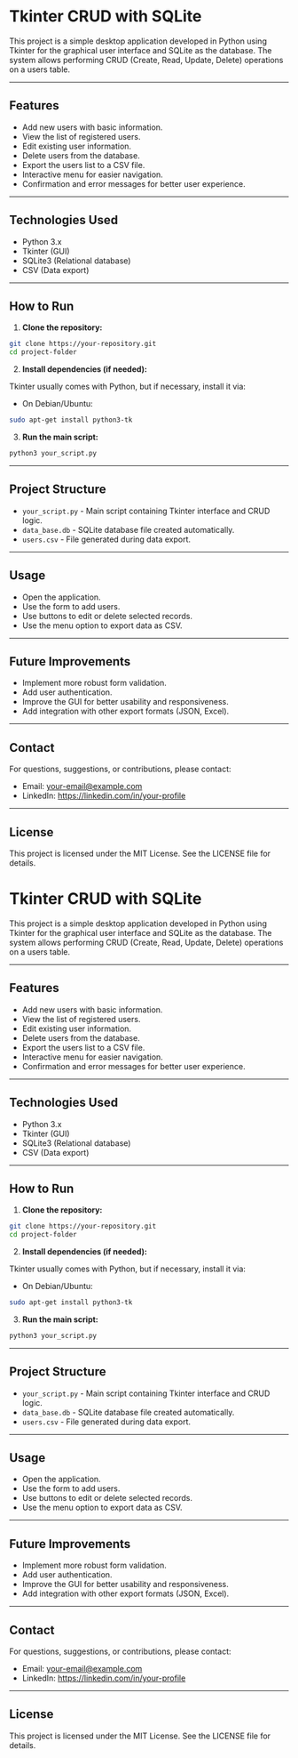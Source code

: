 # Tkinter CRUD with SQLite

This project is a simple desktop application developed in Python using Tkinter for the graphical user interface and SQLite as the database. The system allows performing CRUD (Create, Read, Update, Delete) operations on a users table.

---

## Features

- Add new users with basic information.
- View the list of registered users.
- Edit existing user information.
- Delete users from the database.
- Export the users list to a CSV file.
- Interactive menu for easier navigation.
- Confirmation and error messages for better user experience.

---

## Technologies Used

- Python 3.x
- Tkinter (GUI)
- SQLite3 (Relational database)
- CSV (Data export)

---

## How to Run

1. **Clone the repository:**

```bash
git clone https://your-repository.git
cd project-folder
```

2. **Install dependencies (if needed):**

Tkinter usually comes with Python, but if necessary, install it via:

- On Debian/Ubuntu:

```bash
sudo apt-get install python3-tk
```

3. **Run the main script:**

```bash
python3 your_script.py
```

---

## Project Structure

- `your_script.py` - Main script containing Tkinter interface and CRUD logic.
- `data_base.db` - SQLite database file created automatically.
- `users.csv` - File generated during data export.

---

## Usage

- Open the application.
- Use the form to add users.
- Use buttons to edit or delete selected records.
- Use the menu option to export data as CSV.

---

## Future Improvements

- Implement more robust form validation.
- Add user authentication.
- Improve the GUI for better usability and responsiveness.
- Add integration with other export formats (JSON, Excel).

---

## Contact

For questions, suggestions, or contributions, please contact:

- Email: your-email@example.com  
- LinkedIn: https://linkedin.com/in/your-profile

---

## License

This project is licensed under the MIT License. See the LICENSE file for details.
# Tkinter CRUD with SQLite

This project is a simple desktop application developed in Python using Tkinter for the graphical user interface and SQLite as the database. The system allows performing CRUD (Create, Read, Update, Delete) operations on a users table.

---

## Features

- Add new users with basic information.
- View the list of registered users.
- Edit existing user information.
- Delete users from the database.
- Export the users list to a CSV file.
- Interactive menu for easier navigation.
- Confirmation and error messages for better user experience.

---

## Technologies Used

- Python 3.x
- Tkinter (GUI)
- SQLite3 (Relational database)
- CSV (Data export)

---

## How to Run

1. **Clone the repository:**

```bash
git clone https://your-repository.git
cd project-folder
```

2. **Install dependencies (if needed):**

Tkinter usually comes with Python, but if necessary, install it via:

- On Debian/Ubuntu:

```bash
sudo apt-get install python3-tk
```

3. **Run the main script:**

```bash
python3 your_script.py
```

---

## Project Structure

- `your_script.py` - Main script containing Tkinter interface and CRUD logic.
- `data_base.db` - SQLite database file created automatically.
- `users.csv` - File generated during data export.

---

## Usage

- Open the application.
- Use the form to add users.
- Use buttons to edit or delete selected records.
- Use the menu option to export data as CSV.

---

## Future Improvements

- Implement more robust form validation.
- Add user authentication.
- Improve the GUI for better usability and responsiveness.
- Add integration with other export formats (JSON, Excel).

---

## Contact

For questions, suggestions, or contributions, please contact:

- Email: your-email@example.com  
- LinkedIn: https://linkedin.com/in/your-profile

---

## License

This project is licensed under the MIT License. See the LICENSE file for details.
